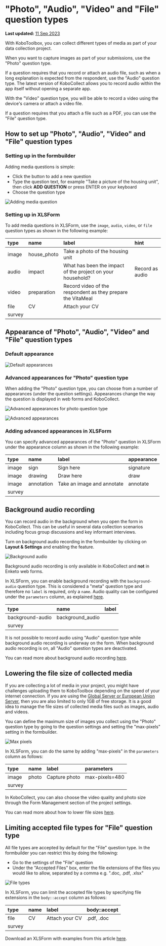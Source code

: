 # "Photo", "Audio", "Video" and "File" question types
**Last updated:** <a href="https://github.com/kobotoolbox/docs/blob/27c3e37a283d79de0cbecebbf3a41d5b6ba6d7df/source/photo_audio_video_file.md" class="reference">11 Sep 2023</a>

With KoboToolbox, you can collect different types of media as part of your data
collection project.

When you want to capture images as part of your submissions, use the "Photo"
question type.

If a question requires that you record or attach an audio file, such as when a
long explanation is expected from the respondent, use the "Audio" question type.
The latest version of KoboCollect allows you to record audio within the app
itself without opening a separate app.

With the "Video" question type, you will be able to record a video using the
device's camera or attach a video file.

If a question requires that you attach a file such as a PDF, you can use the
"File" question type.

## How to set up "Photo", "Audio", "Video" and "File" question types

### Setting up in the formbuilder

Adding media questions is simple:

- Click the <i class="k-icon k-icon-plus"></i> button to add a new question
- Type the question text, for example "Take a picture of the housing unit", then
  click **ADD QUESTION** or press ENTER on your keyboard
- Choose the question type

![Adding media question](images/photo_audio_video_file/add.gif)

### Setting up in XLSForm

To add media questions in XLSForm, use the `image`, `audio`, `video`, or `file`
question types as shown in the following example:

| type   | name        | label                                                       | hint            |
| :----- | :---------- | :---------------------------------------------------------- | :-------------- |
| image  | house_photo | Take a photo of the housing unit                            |                 |
| audio  | impact      | What has been the impact of the project on your household?  | Record as audio |
| video  | preparation | Record video of the respondent as they prepare the VitaMeal |                 |
| file   | CV          | Attach your CV                                              |                 |
| survey |

## Appearance of "Photo", "Audio", "Video" and "File" question types

### Default appearance

![Default appearances](images/photo_audio_video_file/default_appearances.png)

### Advanced appearances for "Photo" question type

When adding the "Photo" question type, you can choose from a number of
appearances (under the question settings). Appearances change the way the
question is displayed in web forms and KoboCollect.

![Advanced appearances for photo question type](images/photo_audio_video_file/advanced_appearances_photo.png)

![Advanced appearances](images/photo_audio_video_file/advanced_appearances.png)

### Adding advanced appearances in XLSForm

You can specify advanced appearances of the "Photo" question in XLSForm under
the appearance column as shown in the following example:

| type   | name       | label                      | appearance |
| :----- | :--------- | :------------------------- | :--------- |
| image  | sign       | Sign here                  | signature  |
| image  | drawing    | Draw here                  | draw       |
| image  | annotation | Take an image and annotate | annotate   |
| survey |

## Background audio recording

You can record audio in the background when you open the form in KoboCollect.
This can be useful in several data collection scenarios including focus group
discussions and key informant interviews.

Turn on background audio recording in the formbuilder by clicking on **Layout &
Settings** and enabling the feature.

![Background audio](images/photo_audio_video_file/background_audio.png)

<p class="note">
  Background audio recording is only available in KoboCollect and
  <strong>not</strong> in Enketo web forms.
</p>

In XLSForm, you can enable background recording with the `background-audio`
question type. This is considered a "meta" question type and therefore no
`label` is required, only a `name`. Audio quality can be configured under the
`parameters` column, as explained [here](recording-interviews.md).

| type             | name             | label |
| :--------------- | :--------------- | :---- |
| background-audio | background_audio |       |
| survey           |

<p class="note">
  It is not possible to record audio using "Audio" question type while
  background audio recording is underway on the form. When background audio
  recording is on, all "Audio" question types are deactivated.
</p>

You can read more about background audio recording
[here](recording-interviews.md).

## Lowering the file size of collected media

If you are collecting a lot of media in your project, you might have challenges
uploading them to KoboToolbox depending on the speed of your internet
connection. If you are using the [Global Server or European Union Server](creating_account.md), then you
are also limited to only 1GB of free storage. It is a good idea to manage the
file sizes of collected media files such as images, audio and videos.

You can define the maximum size of images you collect using the "Photo" question
type by going to the question settings and setting the "max-pixels" setting in
the formbuilder.

![Max pixels](images/photo_audio_video_file/max-pixels.png)

In XLSForm, you can do the same by adding "max-pixels" in the `parameters`
column as follows:

| type   | name  | label         | parameters     |
| :----- | :---- | :------------ | :------------- |
| image  | photo | Capture photo | max-pixels=480 |
| survey |

In KoboCollect, you can also choose the video quality and photo size through the
Form Management section of the project settings.

You can read more about how to lower file sizes [here](lower_file_size.md).

## Limiting accepted file types for "File" question type

All file types are accepted by default for the "File" question type. In the
formbuilder you can restrict this by doing the following:

- Go to the settings of the "File" question
- Under the "Accepted Files" box, enter the file extensions of the files you
  would like to allow, separated by a comma e.g. ".doc, .pdf, .xlsx"

![File types](images/photo_audio_video_file/file_types.png)

In XLSForm, you can limit the accepted file types by specifying file extensions
in the `body::accept` column as follows:

| type   | name | label          | body::accept |
| :----- | :--- | :------------- | :----------- |
| file   | CV   | Attach your CV | .pdf, .doc   |
| survey |

<p class="note">
  Download an XLSForm with examples from this article
  <a
    download
    class="reference"
    href="./_static/files/photo_audio_video_file/media_question_types.xlsx"
    >here</a
  >.
</p>
